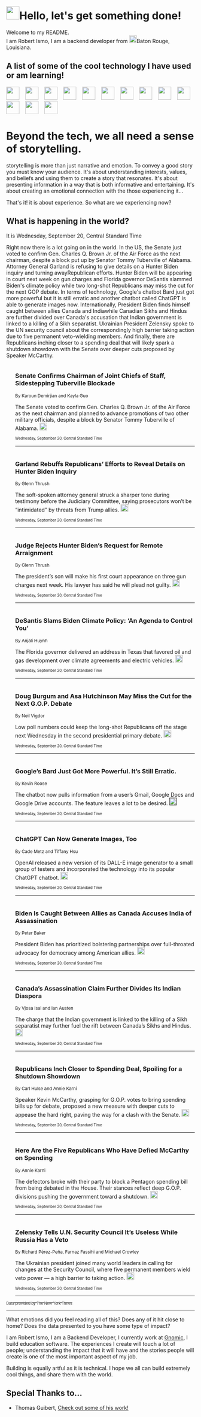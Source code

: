 <h1><img src="https://emojis.slackmojis.com/emojis/images/1643514375/3493/hot-coffee.gif?1643514375" width="35"/>Hello, let's get something done!</h1>

<p>Welcome to my README.<br/>
I am Robert Ismo, I am a backend developer from <img src="https://emojis.slackmojis.com/emojis/images/1638395689/50435/moulin_rouge.png?1638395689" width="20"/>Baton Rouge, Louisiana.</p>
<h2>A list of some of the cool technology I have used or am learning!</h2>
<p>
<img src="https://emojis.slackmojis.com/emojis/images/1643516091/21142/meow_bongotap.gif?1643516091" width="35" alt="">
<img src="https://img.shields.io/badge/Favorite%20Frontend%20Framework-SvelteKit-f83903" alt="">
<img src="https://img.shields.io/badge/Second%20Favorite-Vue-40b581" alt="">
<img src="https://img.shields.io/badge/Most%20Used%20Runtime-Nodejs-78b061" alt="">
<img src="https://emojis.slackmojis.com/emojis/images/1643517416/34482/fire.gif?1643517416" width="35" alt="">
<img src="https://img.shields.io/badge/Javascript%20But%20Better-Typescript-0078ca" alt="">
<img src="https://img.shields.io/badge/Favorite%20Language-Elixir-3e244d" alt="">
<img src="https://img.shields.io/badge/Containerize%20Everything-Docker-6ac9ef" alt="">
<img src="https://emojis.slackmojis.com/emojis/images/1643514596/5999/meow_party.gif?1643514596" width="35" alt="">
<img src="https://img.shields.io/badge/API%20Love%20Language-Graphql-de32a5" alt="">
<img src="https://img.shields.io/badge/Our%20Favorite%20Version%20Controller-Git-e94f33" alt="">
<img src="https://img.shields.io/badge/Favorite%20Database-Redis-d42d1d" alt="">
<img src="https://emojis.slackmojis.com/emojis/images/1643514559/5584/deployparrot.gif?1643514559" width="35" alt="">
<img src="https://img.shields.io/badge/Container%20Interstate-RabbitMQ-f66200" alt="">
<img src="https://img.shields.io/badge/Gotta%20Learn-Kubernetes-316adf" alt="">
<img src="https://img.shields.io/badge/Really%20Mature%20Now-WASM-654fef" alt="">
<img src="https://emojis.slackmojis.com/emojis/images/1666642497/61942/dance_vibe.gif?1666642497" width="35" alt="">
<img src="https://img.shields.io/badge/For%20My%20M1-ARM64-657d96" alt="">
<img src="https://img.shields.io/badge/Loving%20This%20So%20Much-TailwindCSS-17bcb5" alt="">
<img src="https://img.shields.io/badge/Cool%20Build%20Tool-Vite-f9cb24" alt="">
<img src="https://emojis.slackmojis.com/emojis/images/1669231376/62819/working-on-it.gif?1669231376" width="35" alt="">
<img src="https://img.shields.io/badge/Fun%20and%20Easy%20Database-MongoDB-5f8c49" alt="">
<img src="https://img.shields.io/badge/JS%20Life%20Support-NPM-c73737" alt="">
<img src="https://img.shields.io/badge/I%20Liked%20It-DynamoDB-0073b9" alt="">
<img src="https://emojis.slackmojis.com/emojis/images/1643514045/46/question.gif?1643514045" width="35" alt="">
<img src="https://img.shields.io/badge/cool-React-60d6f9" alt="">
<img src="https://img.shields.io/badge/Future%20Big%20Project-Lambda-f37e00" alt="">
<img src="https://img.shields.io/badge/NPM%20But%20Better-PNPM-f1aa07" alt="">
<img src="https://emojis.slackmojis.com/emojis/images/1643514943/9662/fbwow.gif?1643514943" width="35" alt="">
<img src="https://img.shields.io/badge/First%20Language-C-662079" alt="">
<img src="https://img.shields.io/badge/Where%20I%20Deploy%20Frontend-Vercel-000000" alt="">
<img src="https://img.shields.io/badge/Who%20Does%20not%20Want%20an%20App-Swift-f9492a" alt="">
<img src="https://emojis.slackmojis.com/emojis/images/1643514058/151/javascript.png?1643514058" width="35" alt="">
<img src="https://img.shields.io/badge/cool-Python-fbd542" alt="">
<img src="https://img.shields.io/badge/Favorite%20Something-Stripe-656cdc" alt="">
<img src="https://img.shields.io/badge/Of%20Course-HTML5-ed6327" alt="">
<img src="https://emojis.slackmojis.com/emojis/images/1660415405/60731/bomb.gif?1660415405" width="35" alt="">
<img src="https://img.shields.io/badge/hate-CSS-2964ec" alt="">
<img src="https://img.shields.io/badge/Learning-CircleCI-141215" alt="">
<img src="https://img.shields.io/badge/Learning-Rust-fbbb3b" alt="">
<img src="https://emojis.slackmojis.com/emojis/images/1660415397/60712/writing-hand.gif?1660415397" width="35" alt="">
<img src="https://img.shields.io/badge/Dev%20Browser%20of%20Choice-Firefox-cc4e26" alt="">
<img src="https://img.shields.io/badge/Recoverying%20From%20Windows-UNIX-1781e3" alt="">
<img src="https://img.shields.io/badge/LOVE-LogSeq-90c1c2" alt="">
<img src="https://emojis.slackmojis.com/emojis/images/1643514066/223/kirby.gif?1643514066" width="35" alt="">
<img src="https://img.shields.io/badge/Daily%20Driver-MacOS-e6e6e8" alt="">
<img src="https://img.shields.io/badge/Git%20Server-Github-000000" alt="">
<img src="https://img.shields.io/badge/enjoyable-EC2-f17428" alt="">
<img src="https://emojis.slackmojis.com/emojis/images/1643514239/2069/excited.gif?1643514239" width="35" alt="">
</p>
<h1>Beyond the tech, we all need a sense of storytelling.</h1>
<p>storytelling is more than just narrative and emotion. To convey a good story you must know your audience. It's about understanding interests, values, and beliefs and using them to create a story that resonates. It's about presenting information in a way that is both informative and entertaining. It's about creating an emotional connection with the those experiencing it...</p>
<p>That's it! it is about experience. So what are we experiencing now?</p>
<h2>What is happening in the world?</h2>
<p>It is Wednesday, September 20, Central Standard Time</p>
<p>
Right now there is a lot going on in the world. In the US, the Senate just voted to confirm Gen. Charles Q. Brown Jr. of the Air Force as the next chairman, despite a block put up by Senator Tommy Tuberville of Alabama. Attorney General Garland is refusing to give details on a Hunter Biden inquiry and turning awayRepublican efforts. Hunter Biden will be appearing in court next week on gun charges and Florida governor DeSantis slammed Biden&#39;s climate policy while two long-shot Republicans may miss the cut for the next GOP debate. 
In terms of technology, Google&#39;s chatbot Bard just got more powerful but it is still erratic and another chatbot called ChatGPT is able to generate images now. Internationally, President Biden finds himself caught between allies Canada and Indiawhile Canadian Sikhs and Hindus are further divided over Canada&#39;s accusation that Indian government is linked to a killing of a Sikh separatist. Ukrainian President Zelensky spoke to the UN security council about the correspondingly high barrier taking action due to five permanent veto-wielding members. And finally, there are Republicans inching closer to a spending deal that will likely spark a shutdown showdown with the Senate over deeper cuts proposed by Speaker McCarthy.</p>
<ol>
<img src="https://img.shields.io/badge/-us-blue" alt="">
<h3>Senate Confirms Chairman of Joint Chiefs of Staff, Sidestepping Tuberville Blockade</h3>
<sub>By Karoun Demirjian and Kayla Guo</sub>
<p>The Senate voted to confirm Gen. Charles Q. Brown Jr. of the Air Force as the next chairman and planned to advance promotions of two other military officials, despite a block by Senator Tommy Tuberville of Alabama.  <a href="https://nyti.ms/451ypDc"><img src="https://developer.nytimes.com/files/poweredby_nytimes_30b.png?v=1583354208352" height="20"></a></p>
<sub><sub>Wednesday, September 20, Central Standard Time</sub></sub>
<hr/>
<img src="https://img.shields.io/badge/-us-blue" alt="">
<h3>Garland Rebuffs Republicans’ Efforts to Reveal Details on Hunter Biden Inquiry</h3>
<sub>By Glenn Thrush</sub>
<p>The soft-spoken attorney general struck a sharper tone during testimony before the Judiciary Committee, saying prosecutors won’t be “intimidated” by threats from Trump allies.  <a href="https://nyti.ms/46hEQTx"><img src="https://developer.nytimes.com/files/poweredby_nytimes_30b.png?v=1583354208352" height="20"></a></p>
<sub><sub>Wednesday, September 20, Central Standard Time</sub></sub>
<hr/>
<img src="https://img.shields.io/badge/-us-blue" alt="">
<h3>Judge Rejects Hunter Biden’s Request for Remote Arraignment</h3>
<sub>By Glenn Thrush</sub>
<p>The president’s son will make his first court appearance on three gun charges next week. His lawyer has said he will plead not guilty.  <a href="https://nyti.ms/3PLGFTe"><img src="https://developer.nytimes.com/files/poweredby_nytimes_30b.png?v=1583354208352" height="20"></a></p>
<sub><sub>Wednesday, September 20, Central Standard Time</sub></sub>
<hr/>
<img src="https://img.shields.io/badge/-us-blue" alt="">
<h3>DeSantis Slams Biden Climate Policy: ‘An Agenda to Control You’</h3>
<sub>By Anjali Huynh</sub>
<p>The Florida governor delivered an address in Texas that favored oil and gas development over climate agreements and electric vehicles.  <a href="https://nyti.ms/3ZG0QFP"><img src="https://developer.nytimes.com/files/poweredby_nytimes_30b.png?v=1583354208352" height="20"></a></p>
<sub><sub>Wednesday, September 20, Central Standard Time</sub></sub>
<hr/>
<img src="https://img.shields.io/badge/-us-blue" alt="">
<h3>Doug Burgum and Asa Hutchinson May Miss the Cut for the Next G.O.P. Debate</h3>
<sub>By Neil Vigdor</sub>
<p>Low poll numbers could keep the long-shot Republicans off the stage next Wednesday in the second presidential primary debate.  <a href="https://nyti.ms/3EK906j"><img src="https://developer.nytimes.com/files/poweredby_nytimes_30b.png?v=1583354208352" height="20"></a></p>
<sub><sub>Wednesday, September 20, Central Standard Time</sub></sub>
<hr/>
<img src="https://img.shields.io/badge/-technology-blue" alt="">
<h3>Google’s Bard Just Got More Powerful. It’s Still Erratic.</h3>
<sub>By Kevin Roose</sub>
<p>The chatbot now pulls information from a user’s Gmail, Google Docs and Google Drive accounts. The feature leaves a lot to be desired.  <a href=""><img src="https://developer.nytimes.com/files/poweredby_nytimes_30b.png?v=1583354208352" height="20"></a></p>
<sub><sub>Wednesday, September 20, Central Standard Time</sub></sub>
<hr/>
<img src="https://img.shields.io/badge/-technology-blue" alt="">
<h3>ChatGPT Can Now Generate Images, Too</h3>
<sub>By Cade Metz and Tiffany Hsu</sub>
<p>OpenAI released a new version of its DALL-E image generator to a small group of testers and incorporated the technology into its popular ChatGPT chatbot.  <a href="https://nyti.ms/3roMz3t"><img src="https://developer.nytimes.com/files/poweredby_nytimes_30b.png?v=1583354208352" height="20"></a></p>
<sub><sub>Wednesday, September 20, Central Standard Time</sub></sub>
<hr/>
<img src="https://img.shields.io/badge/-us-blue" alt="">
<h3>Biden Is Caught Between Allies as Canada Accuses India of Assassination</h3>
<sub>By Peter Baker</sub>
<p>President Biden has prioritized bolstering partnerships over full-throated advocacy for democracy among American allies.  <a href="https://nyti.ms/458MX44"><img src="https://developer.nytimes.com/files/poweredby_nytimes_30b.png?v=1583354208352" height="20"></a></p>
<sub><sub>Wednesday, September 20, Central Standard Time</sub></sub>
<hr/>
<img src="https://img.shields.io/badge/-world-blue" alt="">
<h3>Canada’s Assassination Claim Further Divides Its Indian Diaspora</h3>
<sub>By Vjosa Isai and Ian Austen</sub>
<p>The charge that the Indian government is linked to the killing of a Sikh separatist may further fuel the rift between Canada’s Sikhs and Hindus.  <a href="https://nyti.ms/3rkLWYC"><img src="https://developer.nytimes.com/files/poweredby_nytimes_30b.png?v=1583354208352" height="20"></a></p>
<sub><sub>Wednesday, September 20, Central Standard Time</sub></sub>
<hr/>
<img src="https://img.shields.io/badge/-us-blue" alt="">
<h3>Republicans Inch Closer to Spending Deal, Spoiling for a Shutdown Showdown</h3>
<sub>By Carl Hulse and Annie Karni</sub>
<p>Speaker Kevin McCarthy, grasping for G.O.P. votes to bring spending bills up for debate, proposed a new measure with deeper cuts to appease the hard right, paving the way for a clash with the Senate.  <a href="https://nyti.ms/48kx8Ki"><img src="https://developer.nytimes.com/files/poweredby_nytimes_30b.png?v=1583354208352" height="20"></a></p>
<sub><sub>Wednesday, September 20, Central Standard Time</sub></sub>
<hr/>
<img src="https://img.shields.io/badge/-us-blue" alt="">
<h3>Here Are the Five Republicans Who Have Defied McCarthy on Spending</h3>
<sub>By Annie Karni</sub>
<p>The defectors broke with their party to block a Pentagon spending bill from being debated in the House. Their stances reflect deep G.O.P. divisions pushing the government toward a shutdown.  <a href="https://nyti.ms/48qH2tZ"><img src="https://developer.nytimes.com/files/poweredby_nytimes_30b.png?v=1583354208352" height="20"></a></p>
<sub><sub>Wednesday, September 20, Central Standard Time</sub></sub>
<hr/>
<img src="https://img.shields.io/badge/-world-blue" alt="">
<h3>Zelensky Tells U.N. Security Council It’s Useless While Russia Has a Veto</h3>
<sub>By Richard Pérez-Peña, Farnaz Fassihi and Michael Crowley</sub>
<p>The Ukrainian president joined many world leaders in calling for changes at the Security Council, where five permanent members wield veto power — a high barrier to taking action.  <a href="https://nyti.ms/46k2peA"><img src="https://developer.nytimes.com/files/poweredby_nytimes_30b.png?v=1583354208352" height="20"></a></p>
<sub><sub>Wednesday, September 20, Central Standard Time</sub></sub>
<hr/>
</ol>
<a href="https://developer.nytimes.com"><sub><sub>Data provided by The New York Times</sub></sub></a>
<hr/>
<p>What emotions did you feel reading all of this? Does any of it hit close to home? Does the data presented to you have some type of impact?</p>
<p>I am Robert Ismo, I am a Backend Developer, I currently work at <a href="https://gnomic.education/">Gnomic</a>, I build education software. The experiences I create will touch a lot of people; understanding the impact that it will have and the stories people will create is one of the most important aspect of my job.</p>
<p>Building is equally artful as it is technical. I hope we all can build extremely cool things, and share them with the world.</p>
<h2>Special Thanks to...</h2>
<ul>
<li>Thomas Guibert, <a href="https://github.com/thmsgbrt/thmsgbrt">Check out some of his work!</a></li>
</ul>